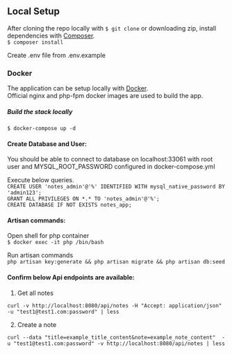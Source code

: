 ## Local Setup

After cloning the repo locally with `$ git clone` or downloading zip, install dependencies with [Composer](https://getcomposer.org/doc/00-intro.md).  
`$ composer install`

Create .env file from .env.example

### Docker
The application can be setup locally with [Docker](https://www.docker.com/products/docker-desktop).  
Official nginx and php-fpm docker images are used to build the app.

##### Build the stack locally
`$ docker-compose up -d` <br>

#### Create Database and User:
You should be able to connect to database on localhost:33061 with root user and MYSQL_ROOT_PASSWORD configured in docker-compose.yml

Execute below queries.  
`CREATE USER 'notes_admin'@'%' IDENTIFIED WITH mysql_native_password BY 'admin123';`  
`GRANT ALL PRIVILEGES ON *.* TO 'notes_admin'@'%';`  
`CREATE DATABASE IF NOT EXISTS notes_app;`

#### Artisan commands:
Open shell for php container  
`$ docker exec -it php /bin/bash`

Run artisan commands  
`php artisan key:generate && php artisan migrate && php artisan db:seed`

#### Confirm below Api endpoints are available:

1. <p>Get all notes</p>

`curl -v http://localhost:8080/api/notes -H "Accept: application/json" -u "test1@test1.com:password" | less`

2. <p>Create a note</p>

`curl --data "title=example_title_content&note=example_note_content"  -u "test1@test1.com:password" -v http://localhost:8080/api/notes | less`
